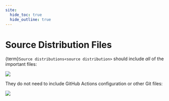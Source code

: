 ```yaml
---
site:
  hide_toc: true
  hide_outline: true
---
```


# Source Distribution Files

{term}`Source distributions<source distribution>` should include _all_ of the important files:

![](#div:sdist-include)

They do not need to include GitHub Actions configuration or other Git files:

![](#div:sdist-remove)
